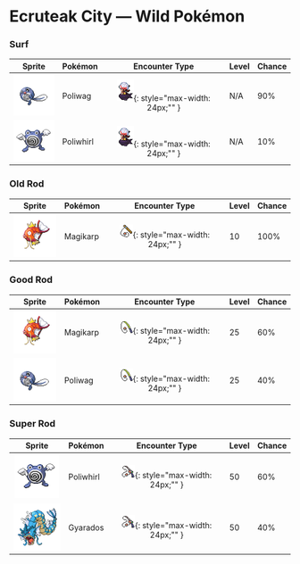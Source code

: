 # Ecruteak City — Wild Pokémon

### Surf

| Sprite | Pokémon | Encounter Type | Level | Chance |
|:------:|---------|:--------------:|-------|--------|
| ![Poliwag](../../assets/sprites/poliwag/front.gif "Poliwag: The direction of its belly spiral differs by area. The equator is thought to have an effect on this.") | Poliwag | ![Surf](../../assets/encounter_types/surf.png "Surf"){: style="max-width: 24px;"" } | N/A | 90% |
| ![Poliwhirl](../../assets/sprites/poliwhirl/front.gif "Poliwhirl: The skin on most of its body is moist. However, the skin on its belly spiral feels smooth.") | Poliwhirl | ![Surf](../../assets/encounter_types/surf.png "Surf"){: style="max-width: 24px;"" } | N/A | 10% |

### Old Rod

| Sprite | Pokémon | Encounter Type | Level | Chance |
|:------:|---------|:--------------:|-------|--------|
| ![Magikarp](../../assets/sprites/magikarp/front.gif "Magikarp: For no reason, it jumps and splashes about, making it easy for predators like PIDGEOTTO to catch it mid-jump.") | Magikarp | ![Old Rod](../../assets/encounter_types/old_rod.png "Old Rod"){: style="max-width: 24px;"" } | 10 | 100% |

### Good Rod

| Sprite | Pokémon | Encounter Type | Level | Chance |
|:------:|---------|:--------------:|-------|--------|
| ![Magikarp](../../assets/sprites/magikarp/front.gif "Magikarp: For no reason, it jumps and splashes about, making it easy for predators like PIDGEOTTO to catch it mid-jump.") | Magikarp | ![Good Rod](../../assets/encounter_types/good_rod.png "Good Rod"){: style="max-width: 24px;"" } | 25 | 60% |
| ![Poliwag](../../assets/sprites/poliwag/front.gif "Poliwag: The direction of its belly spiral differs by area. The equator is thought to have an effect on this.") | Poliwag | ![Good Rod](../../assets/encounter_types/good_rod.png "Good Rod"){: style="max-width: 24px;"" } | 25 | 40% |

### Super Rod

| Sprite | Pokémon | Encounter Type | Level | Chance |
|:------:|---------|:--------------:|-------|--------|
| ![Poliwhirl](../../assets/sprites/poliwhirl/front.gif "Poliwhirl: The skin on most of its body is moist. However, the skin on its belly spiral feels smooth.") | Poliwhirl | ![Super Rod](../../assets/encounter_types/super_rod.png "Super Rod"){: style="max-width: 24px;"" } | 50 | 60% |
| ![Gyarados](../../assets/sprites/gyarados/front.gif "Gyarados: Once it appears, it goes on a rampage. It remains enraged until it demolishes everything around it.") | Gyarados | ![Super Rod](../../assets/encounter_types/super_rod.png "Super Rod"){: style="max-width: 24px;"" } | 50 | 40% |

